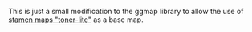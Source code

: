 This is just a small modification to the ggmap library to allow the use of [stamen maps "toner-lite"](http://maps.stamen.com/toner-lite/#11/40.0157/-105.2792) as a base map.  
